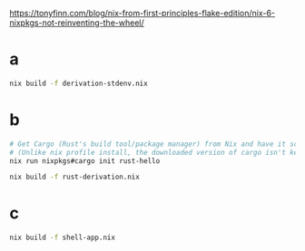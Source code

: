 
<https://tonyfinn.com/blog/nix-from-first-principles-flake-edition/nix-6-nixpkgs-not-reinventing-the-wheel/>

# a

```bash
nix build -f derivation-stdenv.nix
```

# b

```bash
# Get Cargo (Rust's build tool/package manager) from Nix and have it scaffold a Rust project for this example
# (Unlike nix profile install, the downloaded version of cargo isn't kept around permanently - it will be deleted at the next GC)
nix run nixpkgs#cargo init rust-hello

nix build -f rust-derivation.nix
```

# c

```bash
nix build -f shell-app.nix
```
